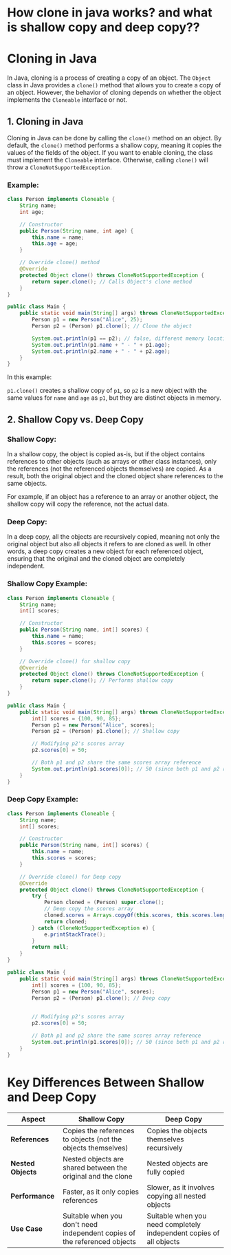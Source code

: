 # How clone in java works? and what is shallow copy and deep copy??

# Cloning in Java

In Java, cloning is a process of creating a copy of an object. The `Object` class in Java provides a `clone()` method that allows you to create a copy of an object. However, the behavior of cloning depends on whether the object implements the `Cloneable` interface or not.

## 1. Cloning in Java
Cloning in Java can be done by calling the `clone()` method on an object. By default, the `clone()` method performs a shallow copy, meaning it copies the values of the fields of the object. If you want to enable cloning, the class must implement the `Cloneable` interface. Otherwise, calling `clone()` will throw a `CloneNotSupportedException`.

### Example:
```java
class Person implements Cloneable {
    String name;
    int age;

    // Constructor
    public Person(String name, int age) {
        this.name = name;
        this.age = age;
    }

    // Override clone() method
    @Override
    protected Object clone() throws CloneNotSupportedException {
        return super.clone(); // Calls Object's clone method
    }
}

public class Main {
    public static void main(String[] args) throws CloneNotSupportedException {
        Person p1 = new Person("Alice", 25);
        Person p2 = (Person) p1.clone(); // Clone the object

        System.out.println(p1 == p2); // false, different memory locations
        System.out.println(p1.name + " - " + p1.age);
        System.out.println(p2.name + " - " + p2.age);
    }
}

```

In this example:

`p1.clone()` creates a shallow copy of `p1`, so `p2` is a new object with the same values for `name` and `age` as `p1`, but they are distinct objects in memory.

## 2. Shallow Copy vs. Deep Copy

### Shallow Copy:
In a shallow copy, the object is copied as-is, but if the object contains references to other objects (such as arrays or other class instances), only the references (not the referenced objects themselves) are copied. As a result, both the original object and the cloned object share references to the same objects.

For example, if an object has a reference to an array or another object, the shallow copy will copy the reference, not the actual data.

### Deep Copy:
In a deep copy, all the objects are recursively copied, meaning not only the original object but also all objects it refers to are cloned as well. In other words, a deep copy creates a new object for each referenced object, ensuring that the original and the cloned object are completely independent.

### Shallow Copy Example:
```java
class Person implements Cloneable {
    String name;
    int[] scores;

    // Constructor
    public Person(String name, int[] scores) {
        this.name = name;
        this.scores = scores;
    }

    // Override clone() for shallow copy
    @Override
    protected Object clone() throws CloneNotSupportedException {
        return super.clone(); // Performs shallow copy
    }
}

public class Main {
    public static void main(String[] args) throws CloneNotSupportedException {
        int[] scores = {100, 90, 85};
        Person p1 = new Person("Alice", scores);
        Person p2 = (Person) p1.clone(); // Shallow copy

        // Modifying p2's scores array
        p2.scores[0] = 50;

        // Both p1 and p2 share the same scores array reference
        System.out.println(p1.scores[0]); // 50 (since both p1 and p2 refer to the same array)
    }
}
```
### Deep Copy Example:
```java
class Person implements Cloneable {
    String name;
    int[] scores;

    // Constructor
    public Person(String name, int[] scores) {
        this.name = name;
        this.scores = scores;
    }

    // Override clone() for Deep copy
    @Override
    protected Object clone() throws CloneNotSupportedException {
        try {
            Person cloned = (Person) super.clone();
            // Deep copy the scores array
            cloned.scores = Arrays.copyOf(this.scores, this.scores.length);
            return cloned;
        } catch (CloneNotSupportedException e) {
            e.printStackTrace();
        }
        return null;
    }
}

public class Main {
    public static void main(String[] args) throws CloneNotSupportedException {
        int[] scores = {100, 90, 85};
        Person p1 = new Person("Alice", scores);
        Person p2 = (Person) p1.clone(); // Deep copy
        

        // Modifying p2's scores array
        p2.scores[0] = 50;

        // Both p1 and p2 share the same scores array reference
        System.out.println(p1.scores[0]); // 50 (since both p1 and p2 refer to the same array)
    }
}
```

# Key Differences Between Shallow and Deep Copy

| **Aspect**      | **Shallow Copy**                                           | **Deep Copy**                                          |
|-----------------|------------------------------------------------------------|--------------------------------------------------------|
| **References**  | Copies the references to objects (not the objects themselves) | Copies the objects themselves recursively              |
| **Nested Objects** | Nested objects are shared between the original and the clone | Nested objects are fully copied                        |
| **Performance** | Faster, as it only copies references                       | Slower, as it involves copying all nested objects      |
| **Use Case**    | Suitable when you don't need independent copies of the referenced objects | Suitable when you need completely independent copies of all objects |



